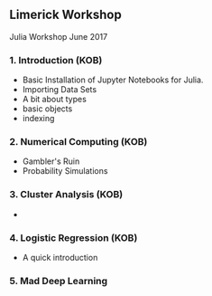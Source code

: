 ## Limerick Workshop
Julia Workshop June 2017

### 1. Introduction (KOB)
 - Basic Installation of Jupyter Notebooks for Julia. 
 - Importing Data Sets
 - A bit about types
 - basic objects
 - indexing
 
 
### 2. Numerical Computing (KOB)
  - Gambler's Ruin
  - Probability Simulations
  
  
### 3. Cluster Analysis (KOB)
  - 
  
### 4. Logistic Regression (KOB)
  - A quick introduction
  
### 5. Mad Deep Learning   
  
